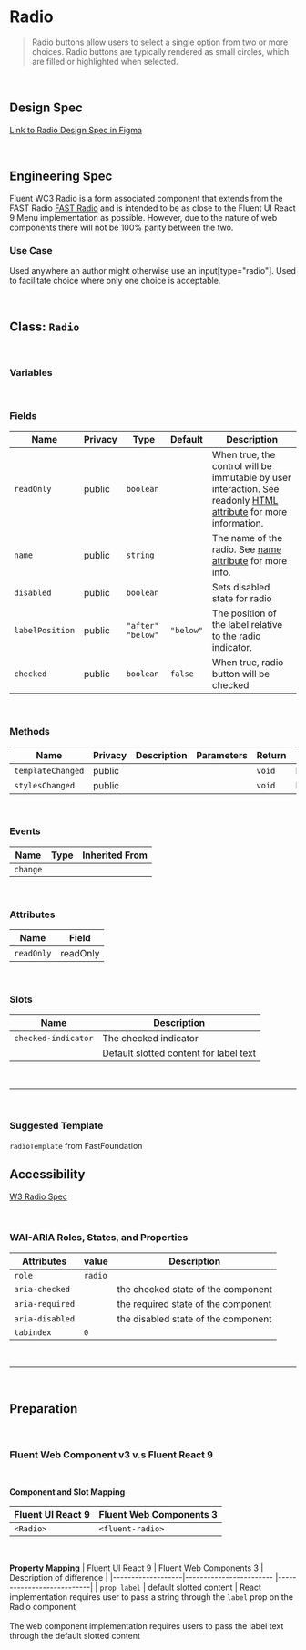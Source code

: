 # Radio

> Radio buttons allow users to select a single option from two or more choices. Radio buttons are typically rendered as small circles, which are filled or highlighted when selected.

<br />

## **Design Spec**

[Link to Radio Design Spec in Figma](https://www.figma.com/file/4XWsJrlpEcuEpUnZbtoIBU/Radio?node-id=1295%3A1&t=YOHXLUSK493rMiyh-0)

<br />

## **Engineering Spec**

Fluent WC3 Radio is a form associated component that extends from the FAST Radio [FAST Radio](https://explore.fast.design/components/fast-radio) and is intended to be as close to the Fluent UI React 9 Menu implementation as possible. However, due to the nature of web components there will not be 100% parity between the two.

### Use Case

Used anywhere an author might otherwise use an input[type="radio"]. Used to facilitate choice where only one choice is acceptable.

<br />

## Class: `Radio`

<br />

### **Variables**

<br />

### **Fields**

| Name            | Privacy | Type                | Default   | Description                                                                                                                                                                              |
| --------------- | ------- | ------------------- | --------- | ---------------------------------------------------------------------------------------------------------------------------------------------------------------------------------------- |
| `readOnly`      | public  | `boolean`           |           | When true, the control will be immutable by user interaction. See readonly [HTML attribute](https://developer.mozilla.org/en-US/docs/Web/HTML/Attributes/readonly) for more information. |
| `name`          | public  | `string`            |           | The name of the radio. See [name attribute](https://developer.mozilla.org/en-US/docs/Web/HTML/Element/input#htmlattrdefname) for more info.                                              |
| `disabled`      | public  | `boolean`           |           | Sets disabled state for radio                                                                                                                                                            |
| `labelPosition` | public  | `"after"` `"below"` | `"below"` | The position of the label relative to the radio indicator.                                                                                                                               |
| `checked`       | public  | `boolean`           | `false`   | When true, radio button will be checked                                                                                                                                                  |

<br />

### **Methods**

| Name              | Privacy | Description | Parameters | Return | Inherited From    |
| ----------------- | ------- | ----------- | ---------- | ------ | ----------------- |
| `templateChanged` | public  |             |            | `void` | FoundationElement |
| `stylesChanged`   | public  |             |            | `void` | FoundationElement |

<br />

### **Events**

| Name     | Type | Inherited From |
| -------- | ---- | -------------- |
| `change` |      |                |

<br />

### **Attributes**

| Name       | Field    |
| ---------- | -------- |
| `readOnly` | readOnly |

<br />

### **Slots**

| Name                | Description                            |
| ------------------- | -------------------------------------- |
| `checked-indicator` | The checked indicator                  |
|                     | Default slotted content for label text |

<br />
<hr />
<br />

### **Suggested Template**

`radioTemplate` from FastFoundation

## **Accessibility**

[W3 Radio Spec](https://developer.mozilla.org/en-US/docs/Web/Accessibility/ARIA/ARIA_Techniques/Using_the_radio_role)

<br />

### **WAI-ARIA Roles, States, and Properties**

| Attributes      | value   | Description                         |
| --------------- | ------- | ----------------------------------- |
| `role`          | `radio` |
| `aria-checked`  |         | the checked state of the component  |
| `aria-required` |         | the required state of the component |
| `aria-disabled` |         | the disabled state of the component |
| `tabindex`      | `0`     |                                     |

<br />
<hr />
<br />

## **Preparation**

<br />

### **Fluent Web Component v3 v.s Fluent React 9**

<br />

**Component and Slot Mapping**

| Fluent UI React 9 | Fluent Web Components 3 |
| ----------------- | ----------------------- |
| `<Radio>`         | `<fluent-radio>`        |

<br />

**Property Mapping**
| Fluent UI React 9 | Fluent Web Components 3 | Description of difference |
|-------------------|------------------------ |---------------------------|
| `prop label` | default slotted content | React implementation requires user to pass a string through the `label` prop on the Radio component <br /><br /> The web component implementation requires users to pass the label text through the default slotted content

